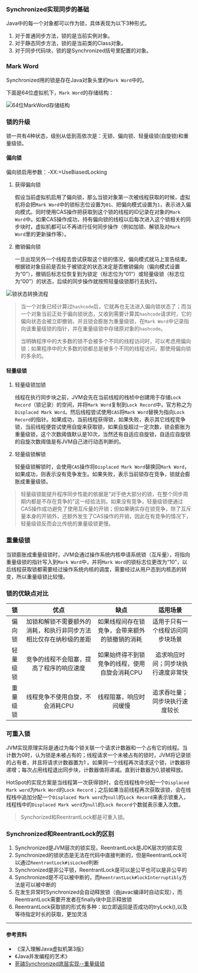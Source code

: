 ### Synchronized实现同步的基础

Java中的每一个对象都可以作为锁，具体表现为以下3种形式。

1. 对于普通同步方法，锁的是当前实例对象。
2. 对于静态同步方法，锁的是当前类的Class对象。
3. 对于同步代码块，锁的是Synchronized括号里配置的对象。

### Mark Word

Synchronized用的锁是存在Java对象头里的`Mark Word`中的。

下面是64位虚拟机下，`Mark Word`的存储结构：

![64位MarkWord存储结构](https://www.ultroncode.com/source/5f3ae009a7ac4b71795e5179ad25caed.png)

### 锁的升级

锁一共有4种状态，级别从低到高依次是：无锁、偏向锁、轻量级锁(自旋锁)和重量级锁。

#### 偏向锁

偏向锁启用参数：-XX:+UseBiasedLocking

1. 获得偏向锁

   假设当前虚拟机启用了偏向锁，那么当锁对象第一次被线程获取的时候，虚拟机将会把`Mark Word`中的锁标志位设置为`01`、把偏向模式设置为`1`，表示进入偏向模式。同时使用CAS操作把获取到这个锁的线程的ID记录在对象的`Mark Word`中。如果CAS操作成功，持有偏向锁的线程以后每次进入这个锁相关的同步块时，虚拟机都可以不再进行任何同步操作（例如加锁、解锁及对`Mark Word`里的更新操作等）。

2. 撤销偏向锁

   一旦出现另外一个线程去尝试获取这个锁的情况，偏向模式就马上宣告结束。根据锁对象目前是否处于被锁定的状态决定是否撤销偏向（偏向模式设置为“0”），撤销后标志位恢复到为锁定（标志位为“01”）或轻量级锁（标志位为“00”）的状态，后续的同步操作就按照轻量级锁那行去执行。

![锁状态转换流程](https://www.ultroncode.com/source/e00e6737a707572472893090503c35ad.jpg)

> 当一个对象已经计算过`hashcode`后，它就再也无法进入偏向锁状态了；而当一个对象当前正处于偏向锁状态，又收到需要计算其`hashcode`请求时，它的偏向状态会被立即撤销，并且锁会膨胀为重量级锁，在`Mark Word`中记录指向该重量级锁的指针，并在重量级锁中存储原对象的`hashcode`。
>
> 当明确程序中的大多数的锁不会被多个不同的线程访问时，可以考虑用偏向锁；如果程序中的大多数的锁都总是被多个不同的线程访问，那使用偏向锁的多余的。

#### 轻量级锁

1. 轻量级锁加锁

   线程在执行同步块之前，JVM会先在当前线程的栈桢中创建用于存储`Lock Record`（锁记录）的空间，并将`Mark Word`复制到`Lock Record`中，官方称之为`Displaced Mark Word`。然后线程尝试使用`CAS`将`Mark Word`替换为指向`Lock Record`的指针。如果成功，当前线程获得锁，如果失败，表示其它线程竞争锁，当前线程便尝试使用自旋来获取锁，如果自旋超过一定次数，锁会膨胀为重量级锁，这个次数阈值默认是10次，当然还有自适应自旋锁，自适应自旋锁的自旋次数阈值是有JVM自己进行动态判断的。

2. 轻量级锁解锁

   轻量级锁解锁时，会使用`CAS`操作将`Displaced Mark Word`替换回`Mark Word`，如果成功，则表示没有竞争发生。如果失败，表示当前锁存在竞争，锁就会膨胀成重量级锁。

> 轻量级锁能提升程序同步性能的依据是“对于绝大部分的锁，在整个同步周期内都是不存在竞争的”这一经验法则。如果没有竞争，轻量级锁便通过CAS操作成功避免了使用互斥量的开销；但如果确实存在锁竞争，除了互斥量本身的开销外，还额外发生了CAS操作的开销，因此在有竞争的情况下，轻量级锁反而会比传统的重量级锁更慢。

### 重量级锁

当锁膨胀成重量级锁时，JVM会通过操作系统内核申请系统锁（互斥量），将指向重量级锁的指针写入到`Mark Word`中，并将`Mark Word`的锁标志位更改为“10”，以后线程获取锁都需要经过操作系统内核的调度，需要经过从用户态到内核态的转变，所以重量级锁比较慢。

### 锁的优缺点对比

|    锁    |                             优点                             |                      缺点                      |              适用场景              |
| :------: | :----------------------------------------------------------: | :--------------------------------------------: | :--------------------------------: |
|  偏向锁  | 加锁和解锁不需要额外的消耗，和执行非同步方法相比仅存在纳秒级的差距 | 如果线程间存在锁竞争，会带来额外的锁撤销的消耗 |  适用于只有一个线程访问同步块场景  |
| 轻量级锁 |           竞争的线程不会阻塞，提高了程序的响应速度           | 如果始终得不到锁竞争的线程，使用自旋会消耗CPU  | 追求响应时间；同步块执行速度非常快 |
| 重量级锁 |               线程竞争不使用自旋，不会消耗CPU                |             线程阻塞，响应时间缓慢             |   追求吞吐量；同步块执行速度较长   |

### 可重入锁

JVM实现原理实际是通过为每个锁关联一个请求计数器和一个占有它的线程。当计数为0时，认为锁是未被占有的；线程请求一个未被占有的锁时，JVM将记录锁的占有者，并且将请求计数器置为1 。如果同一个线程再次请求这个锁，计数器将递增；每次占用线程退出同步块，计数器值将递减。直到计数器为0,锁被释放。

HotSpot的实现方案是当线程第一次获得锁时，会在线程栈中分配一个`Displaced Mark word`为`Mark Word`的`Lock Record`；之后如果当前线程再次获取该锁，会在线程栈中追加分配一个`Displaced Mark word`为`null`的`Lock Record`来表示锁重入，线程栈中的`Displaced Mark word`为`null`的`Lock Record`个数就表示重入次数。

> Synchorized和ReentrantLock都是可重入锁。

### Synchronized和ReentrantLock的区别

1. Synchronized是JVM层次的锁实现，ReentrantLock是JDK层次的锁实现
2. Synchronized的锁状态是无法在代码中直接判断的，但是ReentrantLock可以通过`ReentrantLock#isLocked`判断
3. Synchronized是非公平锁，ReentrantLock是可以是公平也可以是非公平的
4. Synchronized是不可以被中断的，而`ReentrantLock#lockInterruptibly`方法是可以被中断的
5. 在发生异常时Synchronized会自动释放锁（由javac编译时自动实现），而ReentrantLock需要开发者在finally块中显示释放锁
6. ReentrantLock获取锁的形式有多种：如立即返回是否成功的tryLock(),以及等待指定时长的获取，更加灵活

---

#### 参考资料

- 《深入理解Java虚拟机第3版》
- 《Java并发编程的艺术》
- [死磕Synchronized底层实现--重量级锁](https://www.jianshu.com/p/09de11d71ef8)

